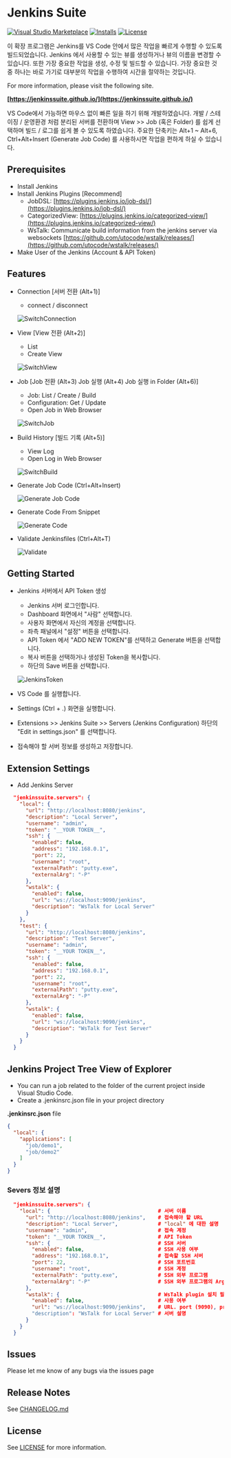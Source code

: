 # Jenkins Suite

[![Visual Studio Marketplace](https://img.shields.io/visual-studio-marketplace/v/utocode.jenkinssuite?style=for-the-badge&label=VS%20Marketplace&logo=visual-studio-code)](https://marketplace.visualstudio.com/items?itemName=utocode.jenkinssuite)
[![Installs](https://img.shields.io/visual-studio-marketplace/i/utocode.jenkinssuite?style=for-the-badge)](https://marketplace.visualstudio.com/items?itemName=utocode.jenkinssuite)
[![License](https://img.shields.io/github/license/utocode/jenkins-suite?style=for-the-badge&logo=)](https://github.com/utocode/jenkins-suite/blob/master/LICENSE)

이 확장 프로그램은 Jenkins를 VS Code 안에서 많은 작업을 빠르게 수행할 수 있도록 빌드되었습니다. Jenkins 에서 사용할 수 있는 뷰를 생성하거나 뷰의 이름을 변경할 수 있습니다. 또한 가장 중요한 작업을 생성, 수정 및 빌드할 수 있습니다. 가장 중요한 것 중 하나는 바로 가기로 대부분의 작업을 수행하여 시간을 절약하는 것입니다.

For more information, please visit the following site.

**[https://jenkinssuite.github.io/](https://jenkinssuite.github.io/)**

VS Code에서 가능하면 마우스 없이 빠른 일을 하기 위해 개발하였습니다.
개발 / 스테이징 / 운영환경 처럼 분리된 서버를 전환하며 View >> Job (혹은 Folder) 를 쉽게 선택하며 빌드 / 로그를 쉽게 볼 수 있도록 하였습니다.
주요한 단축키는 Alt+1 ~ Alt+6, Ctrl+Alt+Insert (Generate Job Code) 를 사용하시면 작업을 편하게 하실 수 있습니다.

## Prerequisites

* Install Jenkins
* Install Jenkins Plugins [Recommend]
  * JobDSL: [https://plugins.jenkins.io/job-dsl/](https://plugins.jenkins.io/job-dsl/)
  * CategorizedView: [https://plugins.jenkins.io/categorized-view/](https://plugins.jenkins.io/categorized-view/)
  * WsTalk: Communicate build information from the jenkins server via websockets [https://github.com/utocode/wstalk/releases/](https://github.com/utocode/wstalk/releases/)
* Make User of the Jenkins (Account & API Token)

## Features

- Connection [서버 전환 (Alt+1)]
  - connect / disconnect

  ![SwitchConnection](images/guide/guide1.png)

- View [View 전환 (Alt+2)]
  - List
  - Create View

  ![SwitchView](images/guide/guide2.png)

- Job [Job 전환 (Alt+3) Job 실행 (Alt+4) Job 실행 in Folder (Alt+6)]

  - Job: List / Create / Build
  - Configuration: Get / Update
  - Open Job in Web Browser

  ![SwitchJob](images/guide/guide3.png)

- Build History [빌드 기록 (Alt+5)]
  - View Log
  - Open Log in Web Browser

  ![SwitchBuild](images/guide/guide4.png)

- Generate Job Code (Ctrl+Alt+Insert)

  ![Generate Job Code](images/guide/guide5.png)

* Generate Code From Snippet

  ![Generate Code](images/guide/guide6.png)

* Validate Jenkinsfiles (Ctrl+Alt+T)

  ![Validate](images/guide/guide7.png)

## Getting Started

* Jenkins 서버에서 API Token 생성
  * Jenkins 서버 로그인합니다.
  * Dashboard 화면에서 "사람" 선택합니다.
  * 사용자 화면에서 자신의 계정을 선택합니다.
  * 좌측 패널에서 "설정" 버튼을 선택합니다.
  * API Token 에서 "ADD NEW TOKEN"를 선택하고 Generate 버튼을 선택합니다.
  * 복사 버튼을 선택하거나 생성된 Token을 복사합니다.
  * 하단의 Save 버튼을 선택합니다.

  ![JenkinsToken](images/guide/jenkins-token.png)

* VS Code 를 실행합니다.
* Settings (Ctrl + .) 화면을 실행합니다.
* Extensions >> Jenkins Suite >> Servers (Jenkins Configuration) 하단의 "Edit in settings.json" 를 선택합니다.
* 접속해야 할 서버 정보를 생성하고 저장합니다.

## Extension Settings

* Add Jenkins Server

```json
  "jenkinssuite.servers": {
    "local": {
      "url": "http://localhost:8080/jenkins",
      "description": "Local Server",
      "username": "admin",
      "token": "__YOUR TOKEN__",
      "ssh": {
        "enabled": false,
        "address": "192.168.0.1",
        "port": 22,
        "username": "root",
        "externalPath": "putty.exe",
        "externalArg": "-P"
      },
      "wstalk": {
        "enabled": false,
        "url": "ws://localhost:9090/jenkins",
        "description": "WsTalk for Local Server"
      }
    },
    "test": {
      "url": "http://localhost:8080/jenkins",
      "description": "Test Server",
      "username": "admin",
      "token": "__YOUR TOKEN__",
      "ssh": {
        "enabled": false,
        "address": "192.168.0.1",
        "port": 22,
        "username": "root",
        "externalPath": "putty.exe",
        "externalArg": "-P"
      },
      "wstalk": {
        "enabled": false,
        "url": "ws://localhost:9090/jenkins",
        "description": "WsTalk for Test Server"
      }
    }
  }
```

## Jenkins Project Tree View of Explorer

* You can run a job related to the folder of the current project inside Visual Studio Code.
* Create a .jenkinsrc.json file in your project directory

**.jenkinsrc.json** file

```json
{
  "local": {
    "applications": [
      "job/demo1",
      "job/demo2"
    ]
  }
}
```

### Severs 정보 설명

```json
  "jenkinssuite.servers": {
    "local": {                                   # 서버 이름
      "url": "http://localhost:8080/jenkins",    # 접속해야 할 URL
      "description": "Local Server",             # "local" 에 대한 설명
      "username": "admin",                       # 접속 계정
      "token": "__YOUR TOKEN__",                 # API Token
      "ssh": {                                   # SSH 서버
        "enabled": false,                        # SSH 사용 여부
        "address": "192.168.0.1",                # 접속할 SSH 서버
        "port": 22,                              # SSH 포트번호
        "username": "root",                      # SSH 계정
        "externalPath": "putty.exe",             # SSH 외부 프로그램
        "externalArg": "-P"                      # SSH 외부 프로그램의 Argument
      },
      "wstalk": {                                # WsTalk plugin 설치 필요
        "enabled": false,                        # 사용 여부
        "url": "ws://localhost:9090/jenkins",    # URL. port (9090), prefix (/jenkins: [수정 불가])
        "description": "WsTalk for Local Server" # 서버 설명
      }
    }
  }
```

## Issues

Please let me know of any bugs via the issues page

## Release Notes

See [CHANGELOG.md](CHANGELOG.md)

## License

See [LICENSE](LICENSE) for more information.
